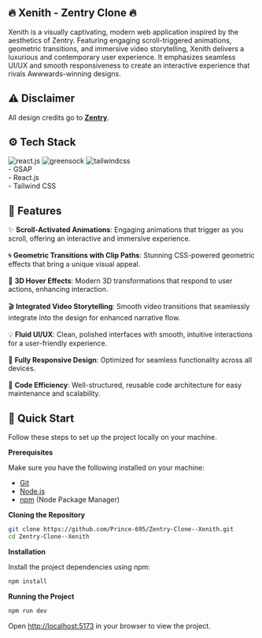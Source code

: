 ## 🔥 Xenith - Zentry Clone 🔥


Xenith is a visually captivating, modern web application inspired by the aesthetics of Zentry. Featuring engaging scroll-triggered animations, geometric transitions, and immersive video storytelling, Xenith delivers a luxurious and contemporary user experience. It emphasizes seamless UI/UX and smooth responsiveness to create an interactive experience that rivals Awwwards-winning designs.


## ⚠️ Disclaimer


All design credits go to **[Zentry](https://zentry.com/)**.


## ⚙️ Tech Stack
 <div>
    <img src="https://img.shields.io/badge/-React_JS-black?style=for-the-badge&logoColor=white&logo=react&color=61DAFB" alt="react.js" />
    <img src="https://img.shields.io/badge/-GSAP-black?style=for-the-badge&logoColor=white&logo=greensock&color=88CE02" alt="greensock" />
    <img src="https://img.shields.io/badge/-Tailwind_CSS-black?style=for-the-badge&logoColor=white&logo=tailwindcss&color=06B6D4" alt="tailwindcss" />
  </div>
- GSAP<br/>
- React.js<br/>
- Tailwind CSS<br/>

## 🔋 Features

✨ **Scroll-Activated Animations**: Engaging animations that trigger as you scroll, offering an interactive and immersive experience.<br/><br/>
🌀 **Geometric Transitions with Clip Paths**: Stunning CSS-powered geometric effects that bring a unique visual appeal.<br/><br/>
🔮 **3D Hover Effects**: Modern 3D transformations that respond to user actions, enhancing interaction.<br/><br/>
🎬 **Integrated Video Storytelling**: Smooth video transitions that seamlessly integrate into the design for enhanced narrative flow.<br/><br/>
💡 **Fluid UI/UX**: Clean, polished interfaces with smooth, intuitive interactions for a user-friendly experience.<br/><br/>
📱 **Fully Responsive Design**: Optimized for seamless functionality across all devices.<br/><br/>
🔧 **Code Efficiency**: Well-structured, reusable code architecture for easy maintenance and scalability.<br/>

## 🤸 Quick Start

Follow these steps to set up the project locally on your machine.

**Prerequisites**

Make sure you have the following installed on your machine:

- [Git](https://git-scm.com/)
- [Node.js](https://nodejs.org/en)
- [npm](https://www.npmjs.com/) (Node Package Manager)

**Cloning the Repository**

```bash
git clone https://github.com/Prince-695/Zentry-Clone--Xenith.git
cd Zentry-Clone--Xenith
```

**Installation**

Install the project dependencies using npm:

```bash
npm install
```

**Running the Project**

```bash
npm run dev
```

Open [http://localhost:5173](http://localhost:5173) in your browser to view the project.
